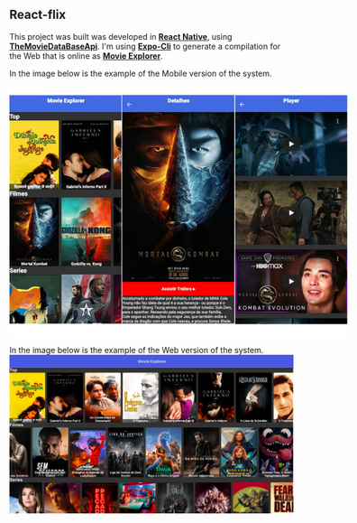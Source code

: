 ## React-flix 
This project was built was developed in __[React Native](https://reactnative.dev/)__, using __[TheMovieDataBaseApi](https://developers.themoviedb.org/3)__. I'm using __[Expo-Cli](https://expo.io/)__ to generate a compilation for the Web that is online as __[Movie Explorer](http://moviex.surge.sh)__.

In the image below is the example of the Mobile version of the system.
<div style="display: flex; flex-direction: row" >
    <img src="./assets/home.png" style="width: 200px">
    <img src="./assets/details.png" style="width: 200px">
    <img src="./assets/player.png" style="width: 200px">
</div>

In the image below is the example of the Web version of the system.
![System Exemple](./assets/system.png)

